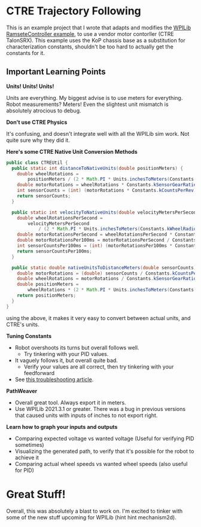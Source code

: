 # CTRE Trajectory Following

This is an example project that I wrote that adapts and modifies the [WPILib RamseteController example](https://github.com/wpilibsuite/allwpilib/tree/main/wpilibjExamples/src/main/java/edu/wpi/first/wpilibj/examples/ramsetecontroller), to use a vendor motor contorller (CTRE TalonSRX). This example uses the KoP chassis base as a substitution for characterization constants, shouldn't be too hard to actually get the constants for it.

## Important Learning Points

**Units! Units! Units!**

Units are everything. My biggest advise is to use meters for everything. Robot measurements? Meters! Even the slightest unit mismatch is absolutely atrocious to debug.

**Don't use CTRE Physics**

It's confusing, and doesn't integrate well with all the WPILib sim work. Not quite sure why they did it.

**Here's some CTRE Native Unit Conversion Methods**

```java
public class CTREUtil {
  public static int distanceToNativeUnits(double positionMeters) {
    double wheelRotations =
        positionMeters / (2 * Math.PI * Units.inchesToMeters(Constants.kWheelRadiusInches));
    double motorRotations = wheelRotations * Constants.kSensorGearRatio;
    int sensorCounts = (int) (motorRotations * Constants.kCountsPerRev);
    return sensorCounts;
  }

  public static int velocityToNativeUnits(double velocityMetersPerSecond) {
    double wheelRotationsPerSecond =
        velocityMetersPerSecond
            / (2 * Math.PI * Units.inchesToMeters(Constants.kWheelRadiusInches));
    double motorRotationsPerSecond = wheelRotationsPerSecond * Constants.kSensorGearRatio;
    double motorRotationsPer100ms = motorRotationsPerSecond / Constants.k100msPerSecond;
    int sensorCountsPer100ms = (int) (motorRotationsPer100ms * Constants.kCountsPerRev);
    return sensorCountsPer100ms;
  }

  public static double nativeUnitsToDistanceMeters(double sensorCounts) {
    double motorRotations = (double) sensorCounts / Constants.kCountsPerRev;
    double wheelRotations = motorRotations / Constants.kSensorGearRatio;
    double positionMeters =
        wheelRotations * (2 * Math.PI * Units.inchesToMeters(Constants.kWheelRadiusInches));
    return positionMeters;
  }
}
```
using the above, it makes it very easy to convert between actual units, and CTRE's units.

**Tuning Constants**

- Robot overshoots its turns but overall follows well.
  - Try tinkering with your PID values.
- It vaguely follows it, but overall quite bad.
  - Verify your values are all correct, then try tinkering with your feedforward
- See [this troubleshooting article](https://docs.wpilib.org/en/stable/docs/software/advanced-controls/trajectories/troubleshooting.html).

**PathWeaver**

- Overall great tool. Always export it in meters.
- Use WPILib 2021.3.1 or greater. There was a bug in previous versions that caused units with inputs of inches to not export right.

**Learn how to graph your inputs and outputs**

- Comparing expected voltage vs wanted voltage (Useful for verifying PID sometimes)
- Visualizing the generated path, to verify that it's possible for the robot to achieve it
- Comparing actual wheel speeds vs wanted wheel speeds (also useful for PID)

# Great Stuff!

Overall, this was absolutely a blast to work on. I'm excited to tinker with some of the new stuff upcoming for WPILib (hint hint mechanism2d).
